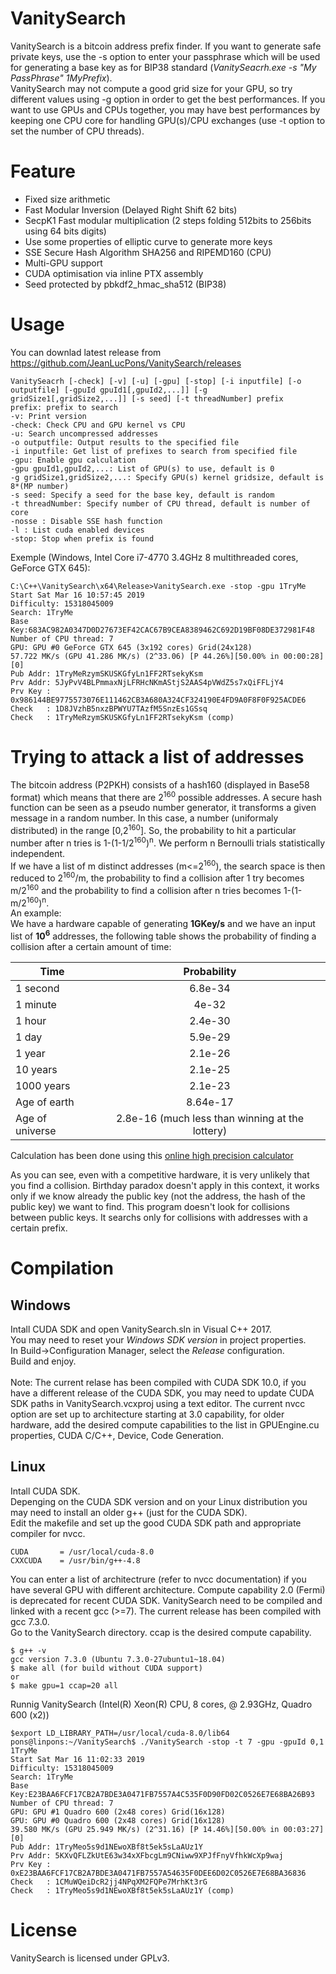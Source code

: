 # VanitySearch

VanitySearch is a bitcoin address prefix finder. If you want to generate safe private keys, use the -s option to enter your passphrase which will be used for generating a base key as for BIP38 standard (*VanitySeacrh.exe -s "My PassPhrase" 1MyPrefix*).\
VanitySearch may not compute a good grid size for your GPU, so try different values using -g option in order to get the best performances. If you want to use GPUs and CPUs together, you may have best performances by keeping one CPU core for handling GPU(s)/CPU exchanges (use -t option to set the number of CPU threads).

# Feature

<ul>
  <li>Fixed size arithmetic</li>
  <li>Fast Modular Inversion (Delayed Right Shift 62 bits)</li>
  <li>SecpK1 Fast modular multiplication (2 steps folding 512bits to 256bits using 64 bits digits)</li>
  <li>Use some properties of elliptic curve to generate more keys</li>
  <li>SSE Secure Hash Algorithm SHA256 and RIPEMD160 (CPU)</li>
  <li>Multi-GPU support</li>
  <li>CUDA optimisation via inline PTX assembly</li>
  <li>Seed protected by pbkdf2_hmac_sha512 (BIP38)</li>
</ul>

# Usage

You can downlad latest release from https://github.com/JeanLucPons/VanitySearch/releases

  ```
  VanitySeacrh [-check] [-v] [-u] [-gpu] [-stop] [-i inputfile] [-o outputfile] [-gpuId gpuId1[,gpuId2,...]] [-g gridSize1[,gridSize2,...]] [-s seed] [-t threadNumber] prefix
  prefix: prefix to search
  -v: Print version
  -check: Check CPU and GPU kernel vs CPU
  -u: Search uncompressed addresses
  -o outputfile: Output results to the specified file
  -i inputfile: Get list of prefixes to search from specified file
  -gpu: Enable gpu calculation
  -gpu gpuId1,gpuId2,...: List of GPU(s) to use, default is 0
  -g gridSize1,gridSize2,...: Specify GPU(s) kernel gridsize, default is 8*(MP number)
  -s seed: Specify a seed for the base key, default is random
  -t threadNumber: Specify number of CPU thread, default is number of core
  -nosse : Disable SSE hash function
  -l : List cuda enabled devices
  -stop: Stop when prefix is found
  ```
 
  Exemple (Windows, Intel Core i7-4770 3.4GHz 8 multithreaded cores, GeForce GTX 645):
  ```
  C:\C++\VanitySearch\x64\Release>VanitySearch.exe -stop -gpu 1TryMe
  Start Sat Mar 16 10:57:45 2019
  Difficulty: 15318045009
  Search: 1TryMe
  Base Key:683AC982A0347D0D27673EF42CAC67B9CEA8389462C692D19BF08DE372981F48
  Number of CPU thread: 7
  GPU: GPU #0 GeForce GTX 645 (3x192 cores) Grid(24x128)
  57.722 MK/s (GPU 41.286 MK/s) (2^33.06) [P 44.26%][50.00% in 00:00:28][0]
  Pub Addr: 1TryMeRzymSKUSKGfyLn1FF2RTsekyKsm
  Prv Addr: 5JyPvV4BLPmmaxNjLFRHcNKmAStjS2AAS4pVWdZ5s7xQiFFLjY4
  Prv Key : 0x986144BE9775573076E111462CB3A680A324CF324190E4FD9A0F8F0F925ACDE6
  Check   : 1D8JVzhB5nxzBPWYU7TAzfM5SnzEs1GSsq
  Check   : 1TryMeRzymSKUSKGfyLn1FF2RTsekyKsm (comp)
  ```

# Trying to attack a list of addresses

The bitcoin address (P2PKH) consists of a hash160 (displayed in Base58 format) which means that there are 2<sup>160</sup> possible addresses. A secure hash function can be seen as a pseudo number generator, it transforms a given message in a random number. In this case, a number (uniformaly distributed) in the range [0,2<sup>160</sup>]. So, the probability to hit a particular number after n tries is 1-(1-1/2<sup>160</sup>)<sup>n</sup>. We perform n Bernoulli trials statistically independent.\
If we have a list of m distinct addresses (m<=2<sup>160</sup>), the search space is then reduced to 2<sup>160</sup>/m, the probability to find a collision after 1 try becomes m/2<sup>160</sup> and the probability to find a collision after n tries becomes 1-(1-m/2<sup>160</sup>)<sup>n</sup>.\
An example:\
We have a hardware capable of generating **1GKey/s** and we have an input list of **10<sup>6</sup>** addresses, the following table shows the probability of finding a collision after a certain amount of time:
  
| Time     |  Probability  |
|----------|:-------------:|
| 1 second |6.8e-34|
| 1 minute |4e-32|
| 1 hour |2.4e-30|
| 1 day |5.9e-29|
| 1 year |2.1e-26|
| 10 years | 2.1e-25 |
| 1000 years | 2.1e-23 |
| Age of earth | 8.64e-17 |
| Age of universe | 2.8e-16 (much less than winning at the lottery) |

Calculation has been done using this [online high precision calculator](https://keisan.casio.com/calculator)

As you can see, even with a competitive hardware, it is very unlikely that you find a collision. Birthday paradox doesn't apply in this context, it works only if we know already the public key (not the address, the hash of the public key) we want to find.  This program doesn't look for collisions between public keys. It searchs only for collisions with addresses with a certain prefix. 

# Compilation

## Windows

Intall CUDA SDK and open VanitySearch.sln in Visual C++ 2017.\
You may need to reset your *Windows SDK version* in project properties.\
In Build->Configuration Manager, select the *Release* configuration.\
Build and enjoy.\
\
Note: The current relase has been compiled with CUDA SDK 10.0, if you have a different release of the CUDA SDK, you may need to update CUDA SDK paths in VanitySearch.vcxproj using a text editor. The current nvcc option are set up to architecture starting at 3.0 capability, for older hardware, add the desired compute capabilities to the list in GPUEngine.cu properties, CUDA C/C++, Device, Code Generation.

## Linux

Intall CUDA SDK.\
Depenging on the CUDA SDK version and on your Linux distribution you may need to install an older g++ (just for the CUDA SDK).\
Edit the makefile and set up the good CUDA SDK path and appropriate compiler for nvcc. 

```
CUDA       = /usr/local/cuda-8.0
CXXCUDA    = /usr/bin/g++-4.8
```

You can enter a list of architectrure (refer to nvcc documentation) if you have several GPU with different architecture. Compute capability 2.0 (Fermi) is deprecated for recent CUDA SDK.
VanitySearch need to be compiled and linked with a recent gcc (>=7). The current release has been compiled with gcc 7.3.0.\
Go to the VanitySearch directory. ccap is the desired compute capability.

```
$ g++ -v
gcc version 7.3.0 (Ubuntu 7.3.0-27ubuntu1~18.04)
$ make all (for build without CUDA support)
or
$ make gpu=1 ccap=20 all
```
Runnig VanitySearch (Intel(R) Xeon(R) CPU, 8 cores,  @ 2.93GHz, Quadro 600 (x2))
```
$export LD_LIBRARY_PATH=/usr/local/cuda-8.0/lib64
pons@linpons:~/VanitySearch$ ./VanitySearch -stop -t 7 -gpu -gpuId 0,1 1TryMe
Start Sat Mar 16 11:02:33 2019
Difficulty: 15318045009
Search: 1TryMe
Base Key:E23BAA6FCF17CB2A7BDE3A0471FB7557A4C535F0D90FD02C0526E7E68BA26B93
Number of CPU thread: 7
GPU: GPU #1 Quadro 600 (2x48 cores) Grid(16x128)
GPU: GPU #0 Quadro 600 (2x48 cores) Grid(16x128)
39.580 MK/s (GPU 25.949 MK/s) (2^31.16) [P 14.46%][50.00% in 00:03:27][0]
Pub Addr: 1TryMeo5s9d1NEwoXBf8t5ek5sLaAUz1Y
Prv Addr: 5KXvQFLZkUtE63w34xXFbcgLm9CNiww9XPJfFnyVfhkWcXp9waj
Prv Key : 0xE23BAA6FCF17CB2A7BDE3A0471FB7557A54635F0DEE6D02C0526E7E68BA36836
Check   : 1CMuWQeiDcR2jj4NPqXM2FQPe7MrhKt3rG
Check   : 1TryMeo5s9d1NEwoXBf8t5ek5sLaAUz1Y (comp)
```

# License

VanitySearch is licensed under GPLv3.

